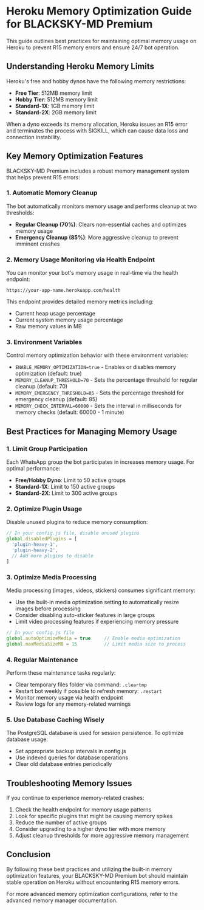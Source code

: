 # Heroku Memory Optimization Guide for BLACKSKY-MD Premium

This guide outlines best practices for maintaining optimal memory usage on Heroku to prevent R15 memory errors and ensure 24/7 bot operation.

## Understanding Heroku Memory Limits

Heroku's free and hobby dynos have the following memory restrictions:

- **Free Tier**: 512MB memory limit
- **Hobby Tier**: 512MB memory limit
- **Standard-1X**: 1GB memory limit
- **Standard-2X**: 2GB memory limit

When a dyno exceeds its memory allocation, Heroku issues an R15 error and terminates the process with SIGKILL, which can cause data loss and connection instability.

## Key Memory Optimization Features

BLACKSKY-MD Premium includes a robust memory management system that helps prevent R15 errors:

### 1. Automatic Memory Cleanup

The bot automatically monitors memory usage and performs cleanup at two thresholds:

- **Regular Cleanup (70%)**: Clears non-essential caches and optimizes memory usage
- **Emergency Cleanup (85%)**: More aggressive cleanup to prevent imminent crashes

### 2. Memory Usage Monitoring via Health Endpoint

You can monitor your bot's memory usage in real-time via the health endpoint:

```
https://your-app-name.herokuapp.com/health
```

This endpoint provides detailed memory metrics including:
- Current heap usage percentage
- Current system memory usage percentage
- Raw memory values in MB

### 3. Environment Variables

Control memory optimization behavior with these environment variables:

- `ENABLE_MEMORY_OPTIMIZATION=true` - Enables or disables memory optimization (default: true)
- `MEMORY_CLEANUP_THRESHOLD=70` - Sets the percentage threshold for regular cleanup (default: 70)
- `MEMORY_EMERGENCY_THRESHOLD=85` - Sets the percentage threshold for emergency cleanup (default: 85)
- `MEMORY_CHECK_INTERVAL=60000` - Sets the interval in milliseconds for memory checks (default: 60000 - 1 minute)

## Best Practices for Managing Memory Usage

### 1. Limit Group Participation

Each WhatsApp group the bot participates in increases memory usage. For optimal performance:

- **Free/Hobby Dyno**: Limit to 50 active groups
- **Standard-1X**: Limit to 150 active groups
- **Standard-2X**: Limit to 300 active groups

### 2. Optimize Plugin Usage

Disable unused plugins to reduce memory consumption:

```javascript
// In your config.js file, disable unused plugins
global.disabledPlugins = [
  'plugin-heavy-1',
  'plugin-heavy-2',
  // Add more plugins to disable
]
```

### 3. Optimize Media Processing

Media processing (images, videos, stickers) consumes significant memory:

- Use the built-in media optimization setting to automatically resize images before processing
- Consider disabling auto-sticker features in large groups
- Limit video processing features if experiencing memory pressure

```javascript
// In your config.js file
global.autoOptimizeMedia = true     // Enable media optimization
global.maxMediaSizeMB = 15          // Limit media size to process
```

### 4. Regular Maintenance

Perform these maintenance tasks regularly:

- Clear temporary files folder via command: `.cleartmp`
- Restart bot weekly if possible to refresh memory: `.restart`
- Monitor memory usage via health endpoint
- Review logs for any memory-related warnings

### 5. Use Database Caching Wisely

The PostgreSQL database is used for session persistence. To optimize database usage:

- Set appropriate backup intervals in config.js
- Use indexed queries for database operations
- Clear old database entries periodically

## Troubleshooting Memory Issues

If you continue to experience memory-related crashes:

1. Check the health endpoint for memory usage patterns
2. Look for specific plugins that might be causing memory spikes
3. Reduce the number of active groups
4. Consider upgrading to a higher dyno tier with more memory
5. Adjust cleanup thresholds for more aggressive memory management

## Conclusion

By following these best practices and utilizing the built-in memory optimization features, your BLACKSKY-MD Premium bot should maintain stable operation on Heroku without encountering R15 memory errors.

For more advanced memory optimization configurations, refer to the advanced memory manager documentation.
